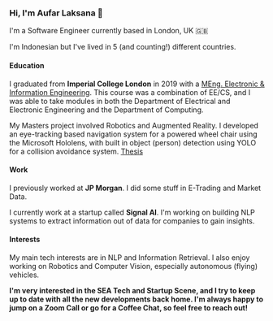 ### Hi, I'm Aufar Laksana 👋

I'm a Software Engineer currently based in London, UK 🇬🇧 

I'm Indonesian but I've lived in 5 (and counting!) different countries.
 
#### Education
I graduated from **Imperial College London** in 2019 with a [MEng. Electronic & Information Engineering](https://www.imperial.ac.uk/study/ug/courses/electrical-engineering-department/electronic-information-meng/). This course was a combination of EE/CS, and I was able to take modules in both the Department of Electrical and Electronic Engineering and the Department of Computing.

My Masters project involved Robotics and Augmented Reality. I developed an eye-tracking based navigation system for a powered wheel chair using the Microsoft Hololens, with built in object (person) detection using YOLO for a collision avoidance system. [Thesis](https://github.com/alaksana96/FinalYearProject/blob/master/FinalReport/main.pdf)

#### Work
I previously worked at **JP Morgan**. I did some stuff in E-Trading and Market Data.

I currently work at a startup called **Signal AI**. I'm working on building NLP systems to extract information out of data for companies to gain insights.

#### Interests
My main tech interests are in NLP and Information Retrieval. I also enjoy working on Robotics and Computer Vision, especially autonomous (flying) vehicles.

**I'm very interested in the SEA Tech and Startup Scene, and I try to keep up to date with all the new developments back home. I'm always happy to jump on a Zoom Call or go for a Coffee Chat, so feel free to reach out!**
